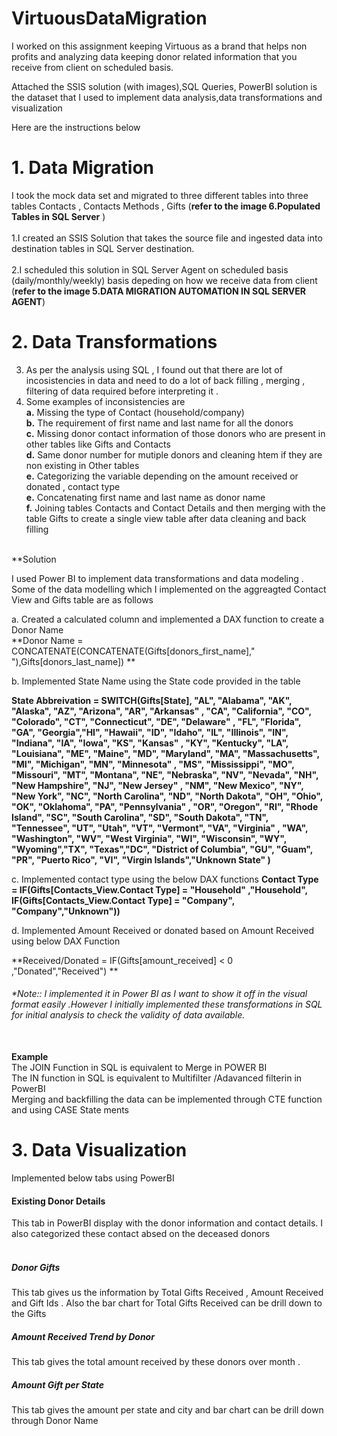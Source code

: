 # VirtuousDataMigration


I worked on this assignment keeping Virtuous as a brand that helps non profits and analyzing data keeping donor related information that you receive from client on scheduled basis. <br>

Attached the SSIS solution (with images),SQL Queries, PowerBI solution is the dataset that I used to implement data analysis,data transformations and visualization <br>

Here are the instructions below <br>

# 1. Data Migration <br> 

I took the mock data set and migrated to three different tables into three tables Contacts , Contacts Methods , Gifts (**refer to the image 6.Populated Tables in SQL Server** ) <br>
<br>
1.I created an SSIS Solution that takes the source file and ingested data into destination tables in SQL Server destination. <br><br>
2.I  scheduled this solution in SQL Server Agent on scheduled basis (daily/monthly/weekly) basis depeding on how we receive data from client  (**refer to the image 5.DATA MIGRATION AUTOMATION IN SQL SERVER AGENT**) <br>

# 2. Data Transformations <br> 
3. As per the analysis using SQL , I found out that there are lot of incosistencies in data and need to do a lot of back filling , merging , filtering of data required before interpreting it . <br>
4. Some examples of inconsistencies are  <br> **a.** Missing the type of Contact (household/company) <br> **b.** The requirement of first name and last name for all the donors <br> **c.** Missing donor contact information of those donors who are present in other tables like Gifts and Contacts <br> **d.** Same donor number for mutiple donors and cleaning htem if they are non existing in Other tables <br> **e.** Categorizing the variable depending on the amount received or donated , contact type <br> **e.** Concatenating first name and last name as donor name <br> **f.** Joining tables Contacts and Contact Details and then merging with the table Gifts to create a single view  table after data cleaning and back filling <br> <br>

**Solution <br>

I used Power BI to implement data transformations and data modeling .<br>
Some of the data modelling which I implemented on the aggreagted Contact View and Gifts table are as follows <br>

a. Created a calculated column and implemented a DAX function to create a Donor Name <br>
**Donor Name = CONCATENATE(CONCATENATE(Gifts[donors_first_name]," "),Gifts[donors_last_name]) **<br>

b. Implemented State Name using the State code provided in the table  <br>

**State Abbreivation = SWITCH(Gifts[State], "AL", "Alabama", "AK", "Alaska", "AZ", "Arizona", "AR", "Arkansas"
, "CA", "California", "CO", "Colorado", "CT", "Connecticut", "DE", "Delaware"
, "FL", "Florida", "GA", "Georgia","HI", "Hawaii", "ID", "Idaho", "IL", "Illinois", "IN", "Indiana", "IA", "Iowa", "KS", "Kansas"
, "KY", "Kentucky", "LA", "Louisiana", "ME", "Maine", "MD", "Maryland", "MA", "Massachusetts", "MI", "Michigan", "MN", "Minnesota"
, "MS", "Mississippi", "MO", "Missouri", "MT", "Montana", "NE", "Nebraska", "NV", "Nevada", "NH", "New Hampshire", "NJ", "New Jersey"
, "NM", "New Mexico", "NY", "New York", "NC", "North Carolina", "ND", "North Dakota", "OH", "Ohio", "OK", "Oklahoma", "PA", "Pennsylvania"
, "OR", "Oregon", "RI", "Rhode Island", "SC", "South Carolina", "SD", "South Dakota", "TN", "Tennessee", "UT", "Utah", "VT", "Vermont", "VA", "Virginia"
, "WA", "Washington", "WV", "West Virginia", "WI", "Wisconsin", "WY", "Wyoming","TX", "Texas","DC", "District of Columbia", "GU", "Guam", "PR", "Puerto Rico", "VI", "Virgin Islands","Unknown State" )** <br>

c. Implemented contact type using the below DAX functions 
**Contact Type = IF(Gifts[Contacts_View.Contact Type] = "Household" ,"Household", IF(Gifts[Contacts_View.Contact Type] = "Company", "Company","Unknown"))**<br>

d. Implemented Amount Received or donated based on Amount Received using below DAX Function <br>

**Received/Donated = IF(Gifts[amount_received] < 0 ,"Donated","Received") **<br>

###### *Note:: I implemented it in Power BI as I want to show it off in the visual format easily .However I initially implemented these transformations in SQL for initial analysis to check the validity of data available. <br><br>

**Example <br>**
The JOIN Function in SQL is equivalent to Merge in POWER BI <br>
The IN function in SQL is equivalent to Multifilter /Adavanced filterin in PowerBI <br>
Merging and backfilling the data can be implemented through CTE function and using CASE State ments <br>


# 3. Data Visualization <br> 

Implemented below tabs using PowerBI 

#### Existing Donor Details <br>

This tab in PowerBI display with the donor information and contact details. I also categorized these contact absed on the deceased donors  <br> <br>

##### Donor Gifts <br> 

This tab gives us the information by Total Gifts Received , Amount Received and Gift Ids . Also the bar chart for Total Gifts Received can be drill down to the Gifts <br>

##### Amount Received Trend by Donor <br>

This tab gives the total amount received by these donors over month .

##### Amount Gift per State <br>

This tab gives the amount per state and city and bar chart can be drill down through Donor Name 



